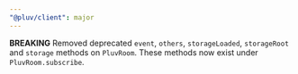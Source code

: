```yaml
---
"@pluv/client": major
---
```


**BREAKING** Removed deprecated `event`, `others`, `storageLoaded`, `storageRoot` and `storage` methods on `PluvRoom`. These methods now exist under `PluvRoom.subscribe`.
